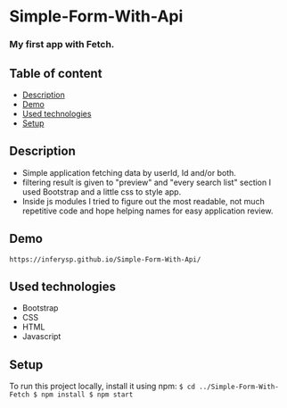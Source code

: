 # Simple-Form-With-Api

### My first app with Fetch.

## Table of content

* [Description](Description)
* [Demo](#Demo)
* [Used technologies](#Used-technologies)
* [Setup](#Setup)

## Description

* Simple application fetching data by userId, Id and/or both.
* filtering result is given to "preview" and "every search list" section
I used Bootstrap and a little css to style app.
* Inside js modules I tried to figure out the most readable, not much repetitive code
and hope helping names for easy application review.

## Demo

`https://inferysp.github.io/Simple-Form-With-Api/`

## Used technologies

* Bootstrap
* CSS
* HTML
* Javascript

## Setup
To run this project locally, install it using npm:
`
$ cd ../Simple-Form-With-Fetch
$ npm install
$ npm start
`
